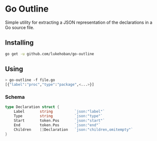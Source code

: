 # Go Outline

Simple utility for extracting a JSON representation of the declarations in a 
Go source file.

## Installing

```bash
go get -u github.com/lukehoban/go-outline
```

## Using
```bash
> go-outline -f file.go
[{"label":"proc","type":"package",<...>}]
```

### Schema
```go
type Declaration struct {
	Label       string          `json:"label"`
	Type        string          `json:"type"`
	Start       token.Pos       `json:"start"`
	End         token.Pos       `json:"end"`
	Children    []Declaration   `json:"children,omitempty"`
}
```